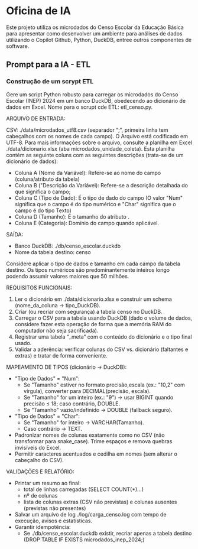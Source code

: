# Oficina de IA 

Este projeto utiliza os microdados do Censo Escolar da Educação Básica para apresentar como desenvolver um ambiente para análises de dados utilizando o Copilot Github, Python, DuckDB, entree outros componentes de software. 


## Prompt para a IA - ETL

### Construção de um scrypt ETL

Gere um script Python robusto para carregar os microdados do Censo Escolar (INEP) 2024 em um banco DuckDB, obedecendo ao dicionário de dados em Excel. Nome para o scrupt cde ETL: etl_censo.py. 

ARQUIVO DE ENTRADA:

CSV: ./data/microdados_utf8.csv  (separador “;”, primeira linha tem cabeçalhos com os nomes de cada campo). O Arquivo está codificado em UTF-8. 
Para mais informações sobre o arquivo, consulte a planilha em Excel ./data/dicionario.xlsx (aba microdados_unidade_coleta). Esta planilha contém as seguinte coluns com as seguintes descrições (trata-se de um dicionário de dados):  

- Coluna A (Nome da Variável): Refere-se ao nome do campo (coluna/atributo da tabela)
- Coluna B ("Descrição da Variável): Refere-se a descrição detalhada do que significa o campo;
- Coluna C (Tipo de Dado): É o tipo de dado do campo (O valor "Num" significa que o campo é do tipo numérico e "Char" significa que o campo é do tipo Texto)
- Coluna D (Tamanho):  É o tamanho do atributo . 
- Coluna E (Categoria): Domínio do campo quando aplicável.   


SAÍDA:
- Banco DuckDB: ./db/censo_escolar.duckdb
- Nome da tabela destino: censo

Considere aplicar o tipo de dados e tamanho em cada campo da tabela destino. 
Os tipos numéricos são predominantemente inteiros longo podendo assumir valores maiores que 50 milhões. 

REQUISITOS FUNCIONAIS:
1) Ler o dicionário em ./data/dicionario.xlsx e construir um schema (nome_da_coluna -> tipo_DuckDB).
2) Criar (ou recriar com segurança) a tabela censo no DuckDB.
3) Carregar o CSV para a tabela usando DuckDB (dado o volume de dados, considere fazer esta operação de forma que a memória RAM do computador não seja sacrificada).
4) Registrar uma tabela “_meta” com o conteúdo do dicionário e o tipo final usado.
5) Validar a aderência: verificar colunas do CSV vs. dicionário (faltantes e extras) e tratar de forma conveniente.

MAPEAMENTO DE TIPOS (dicionário → DuckDB):
- "Tipo de Dados" = "Num":
  - Se "Tamanho" estiver no formato precisão,escala (ex.: "10,2" com vírgula), converter para DECIMAL(precisão, escala).
  - Se "Tamanho" for um inteiro (ex.: "9") → usar BIGINT quando precisão ≤ 18; caso contrário, DOUBLE.
  - Se "Tamanho" vazio/indefinido → DOUBLE (fallback seguro).
- "Tipo de Dados" = "Char":
  - Se "Tamanho" for inteiro → VARCHAR(Tamanho).
  - Caso contrário → TEXT.
- Padronizar nomes de colunas exatamente como no CSV (não transformar para snake_case). Trime espaços e remova quebras invisíveis do Excel.
- Permitir caracteres acentuados e cedilha em nomes (sem alterar o cabeçalho do CSV).

VALIDAÇÕES E RELATÓRIO:
- Printar um resumo ao final:
  - total de linhas carregadas (SELECT COUNT(*)…)
  - nº de colunas
  - lista de colunas extras (CSV não previstas) e colunas ausentes (previstas não presentes)
- Salvar um arquivo de log ./log/carga_censo.log com tempo de execução, avisos e estatísticas.
- Garantir idempotência:
  - Se ./db/censo_escolar.duckdb existir, recriar apenas a tabela destino (DROP TABLE IF EXISTS microdados_inep_2024;)





